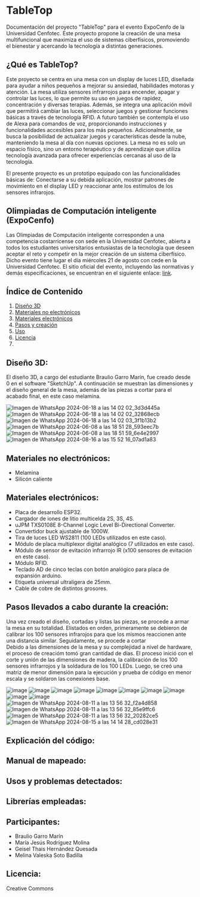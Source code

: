 # TableTop
Documentación del proyecto "TableTop" para el evento ExpoCenfo de la Universidad Cenfotec. Este proyecto propone la creación de una mesa multifuncional que maximiza el uso de sistemas ciberfísicos, promoviendo el bienestar y acercando la tecnología a distintas generaciones.

## ¿Qué es TableTop?
Este proyecto se centra en una mesa con un display de luces LED, diseñada para ayudar a niños pequeños a mejorar su ansiedad, habilidades motoras y atención. La mesa utiliza sensores infrarrojos para encender, apagar y controlar las luces, lo que permite su uso en juegos de rapidez, concentración y diversas terapias. Además, se integra una aplicación móvil que permitirá cambiar las luces, seleccionar juegos y gestionar funciones básicas a través de tecnología RFID. A futuro también se contempla el uso de Alexa para comandos de voz, proporcionando instrucciones y funcionalidades accesibles para los más pequeños. Adicionalmente, se busca la posibilidad de actualizar juegos y características desde la nube, manteniendo la mesa al día con nuevas opciones. La mesa no es solo un espacio físico, sino un entorno terapéutico y de aprendizaje que utiliza tecnología avanzada para ofrecer experiencias cercanas al uso de la tecnología.

El presente proyecto es un prototipo equipado con las funcionalidades básicas de: Conectarse a su debida aplicación, mostrar patrones de movimiento en el display LED y reaccionar ante los estímulos de los sensores infrarojos. 

## Olimpiadas de Computación inteligente (ExpoCenfo)
Las Olimpiadas de Computación inteligente corresponden a una competencia costarricense con sede en la Universidad Cenfotec, abierta a todos los estudiantes universitarios entusiastas de la tecnología que deseen aceptar el reto y competir en la mejor creación de un sistema ciberfísico. Dicho evento tiene lugar el día miércoles 21 de agosto con cede en la Universidad Cenfotec. El sitio oficial del evento, incluyendo las normativas y demás especificaciones, se encuentran en el siguiente enlace: [link](https://ucenfotec.ac.cr/expocenfo/).

## Índice de Contenido

1. [Diseño 3D](#diseño-3d)
2. [Materiales no electrónicos](#materiales-no-electrónicos)
3. [Materiales electrónicos](#materiales-electrónicos)
5. [Pasos y creación ](#instalación)
6. [Uso](#uso)
8. [Licencia](#licencia)
9. 
## Diseño 3D:
El diseño 3D, a cargo del estudiante Braulio Garro Marín, fue creado desde 0 en el software "SketchUp". A continuación se muestran las dimensiones y el diseño general de la mesa, además de las piezas a cortar para el acabado final, en este caso melamina. 

![Imagen de WhatsApp 2024-06-18 a las 14 02 02_3d3d445a](https://github.com/Maria05py/TableTop---ExpoCenfo-/assets/160543497/fea3f383-6097-4f18-80c6-11b914b5fcbc)
![Imagen de WhatsApp 2024-06-18 a las 14 02 02_32868ecb](https://github.com/Maria05py/TableTop---ExpoCenfo-/assets/160543497/84a7232d-6e8e-4d38-9dd1-e6dcd4ce62df)
![Imagen de WhatsApp 2024-06-18 a las 14 02 03_3f1b13b2](https://github.com/Maria05py/TableTop---ExpoCenfo-/assets/160543497/ed11710f-07cf-4d60-bdb2-ba66b35399bf)
![Imagen de WhatsApp 2024-06-08 a las 18 51 28_593eec7b](https://github.com/Maria05py/TableTop---ExpoCenfo-/assets/160543497/4246552a-8e69-4ef2-93f1-8037917c496c)
![Imagen de WhatsApp 2024-06-08 a las 18 51 59_6e4e2997](https://github.com/Maria05py/TableTop---ExpoCenfo-/assets/160543497/2996a9c4-739b-466a-9585-86846bbcc135)
![Imagen de WhatsApp 2024-08-16 a las 15 52 16_07ad1a83](https://github.com/user-attachments/assets/c0473fe2-94e7-4e53-8424-f0b0f1d7c29e)

## Materiales no electrónicos:
- Melamina 
- Silicón caliente
  
## Materiales electrónicos:
- Placa de desarrollo ESP32.
- Cargador de iones de litio multicelda 2S, 3S, 4S.
- uJPM TXS0108E 8-Channel Logic Level Bi-Directional Converter.
- Convertidor buck ajustable de 1000W.
- Tira de luces LED WS2811 (100 LEDs utilizados en este caso).
- Módulo de placa multiplexor digital analógico (7 utilizados en este caso).
- Módulo de sensor de evitación infrarrojo IR (x100 sensores de evitación en este caso).
- Módulo RFID.
- Teclado AD de cinco teclas con botón analógico para placa de expansión arduino.
- Etiqueta universal ultraligera de 25mm.
- Cable de cobre de distintos grosores.
  
## Pasos llevados a cabo durante la creación:
Una vez creado el diseño, cortadas y listas las piezas, se procede a armar la mesa en su totalidad. Elistados en orden, primeramente se debieron de calibrar los 100 sensores infrarojos para que los mismos reaccionen ante una distancia similar. Seguidamente, se procede a cortar  
Debido a las dimensiones de la mesa y su complejidad a nivel de hardware, el proceso de creacióm tomó gran cantidad de días. El proceso inició con el corte y unión de las dimensiones de madera, la calibración de los 100 sensores infrarrojos y la soldadura de los 100 LEDs. Luego, se creó una matriz de menor dimensión para la ejecución y prueba de código en menor escala y se soldaron las conexiones base. 

![image](https://github.com/user-attachments/assets/cea96dda-4b39-48cc-afbb-f9b701a0e02d)
![image](https://github.com/user-attachments/assets/ab316317-6fc9-4fa2-8db5-f5c170075d2d)
![image](https://github.com/user-attachments/assets/9cddcc93-1087-4b29-9495-8d67c8af48c2)
![image](https://github.com/user-attachments/assets/98d67322-14f6-40d8-8412-d35c240fbdb2)
![image](https://github.com/user-attachments/assets/5faa360f-aaec-4ef5-a2cf-50a391a99a63)
![image](https://github.com/user-attachments/assets/be3ef577-d0fc-41c9-b9e3-aff1f6c9b0c3)
![image](https://github.com/user-attachments/assets/deed618c-77c6-4638-b285-7de243821142)
![image](https://github.com/user-attachments/assets/e75d7ab4-8aed-4f1d-bdf3-5083e333dd1f)
![image](https://github.com/user-attachments/assets/4c2cef89-ea78-4df5-ba46-4a564869e9fa)
![image](https://github.com/user-attachments/assets/985cd7f6-e2ed-48e9-9cc3-8d96c03b7654)
![Imagen de WhatsApp 2024-08-11 a las 13 56 32_f2a4d858](https://github.com/user-attachments/assets/b5e2ec93-259d-41d5-8a67-c49765612f34)
![Imagen de WhatsApp 2024-08-11 a las 13 56 32_85e9ffc6](https://github.com/user-attachments/assets/6ed487dd-6677-4b03-8f43-cdc099f4fda1)
![Imagen de WhatsApp 2024-08-11 a las 13 56 32_20282ce5](https://github.com/user-attachments/assets/9e46617e-34ac-4399-9eff-49172ecd25af)
![Imagen de WhatsApp 2024-08-15 a las 14 14 28_cd028e31](https://github.com/user-attachments/assets/6e28e663-47e0-4ad0-9cc2-49c20b4d5b0c)




## Explicación del código:
## Manual de mapeado:
## Usos y problemas detectados:
## Librerías empleadas: 

## Participantes:
- Braulio Garro Marín
- María Jesús Rodríguez Molina
- Geisel Thais Hernández Quesada
- Melina Valeska Soto Badilla
  
## Licencia:
Creative Commons 
